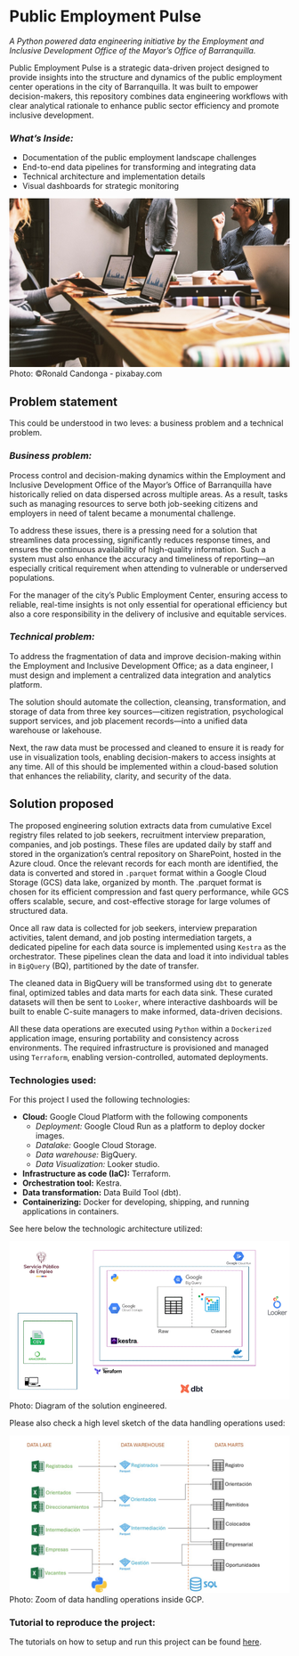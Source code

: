 # Public Employment Pulse

*A Python powered data engineering initiative by the Employment and Inclusive Development Office of the Mayor’s Office of Barranquilla.*

Public Employment Pulse is a strategic data-driven project designed to provide insights into the structure and dynamics of the public employment center operations in the city of Barranquilla. It was built to empower decision-makers, this repository combines data engineering workflows with clear analytical rationale to enhance public sector efficiency and promote inclusive development.

### _What’s Inside:_

- Documentation of the public employment landscape challenges
- End-to-end data pipelines for transforming and integrating data
- Technical architecture and implementation details
- Visual dashboards for strategic monitoring

![Jobs](assets/jobs.jpg)
Photo: ©Ronald Candonga - pixabay.com

## Problem statement
This could be understood in two leves: a business problem and a technical problem. 

### _Business problem:_
Process control and decision-making dynamics within the Employment and Inclusive Development Office of the Mayor’s Office of Barranquilla have historically relied on data dispersed across multiple areas. As a result, tasks such as managing resources to serve both job-seeking citizens and employers in need of talent became a monumental challenge.

To address these issues, there is a pressing need for a solution that streamlines data processing, significantly reduces response times, and ensures the continuous availability of high-quality information. Such a system must also enhance the accuracy and timeliness of reporting—an especially critical requirement when attending to vulnerable or underserved populations.

For the manager of the city’s Public Employment Center, ensuring access to reliable, real-time insights is not only essential for operational efficiency but also a core responsibility in the delivery of inclusive and equitable services.

### _Technical problem:_

To address the fragmentation of data and improve decision-making within the Employment and Inclusive Development Office; as a data engineer, I must design and implement a centralized data integration and analytics platform.

The solution should automate the collection, cleansing, transformation, and storage of data from three key sources—citizen registration, psychological support services, and job placement records—into a unified data warehouse or lakehouse.

Next, the raw data must be processed and cleaned to ensure it is ready for use in visualization tools, enabling decision-makers to access insights at any time. All of this should be implemented within a cloud-based solution that enhances the reliability, clarity, and security of the data.

## Solution proposed
The proposed engineering solution extracts data from cumulative Excel registry files related to job seekers, recruitment interview preparation, companies, and job postings. These files are updated daily by staff and stored in the organization’s central repository on SharePoint, hosted in the Azure cloud. Once the relevant records for each month are identified, the data is converted and stored in `.parquet` format within a Google Cloud Storage (GCS) data lake, organized by month. The .parquet format is chosen for its efficient compression and fast query performance, while GCS offers scalable, secure, and cost-effective storage for large volumes of structured data.

Once all raw data is collected for job seekers, interview preparation activities, talent demand, and job posting intermediation targets, a dedicated pipeline for each data source is implemented using `Kestra` as the orchestrator. These pipelines clean the data and load it into individual tables in `BigQuery` (BQ), partitioned by the date of transfer.

The cleaned data in BigQuery will be transformed using `dbt` to generate final, optimized tables and data marts for each data sink. These curated datasets will then be sent to `Looker`, where interactive dashboards will be built to enable C-suite managers to make informed, data-driven decisions.

All these data operations are executed using `Python` within a `Dockerized` application image, ensuring portability and consistency across environments. The required infrastructure is provisioned and managed using `Terraform`, enabling version-controlled, automated deployments.

### Technologies used: 

For this project I used the following technologies:

- **Cloud:** Google Cloud Platform with the following components
    - *Deployment:* Google Cloud Run as a platform to deploy docker images.
    - *Datalake:* Google Cloud Storage.
    - *Data warehouse:* BigQuery.
    - *Data Visualization:* Looker studio.
- **Infrastructure as code (IaC):** Terraform.
- **Orchestration tool:** Kestra.
- **Data transformation:** Data Build Tool (dbt).
- **Containerizing:** Docker for developing, shipping, and running applications in containers. 

See here below the technologic architecture utilized:

![Tech Infraestructure](assets/OIDP_DE_GCP.gif)
Photo: Diagram of the solution engineered.

Please also check a high level sketch of the data handling operations used:

![Data handling](assets/zoom_storage.jpg)
Photo: Zoom of data handling operations inside GCP.


### Tutorial to reproduce the project:

The tutorials on how to setup and run this project can be found [here](https://github.com/bizzaccelerator/public-employment-pulse/wiki/Welcome-to-the-wiki).


